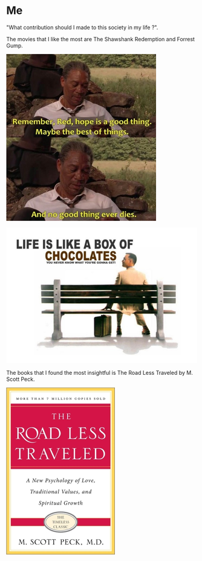 # Me 

"What contribution should I made to this society in my life ?". 

The movies that I like the most are The Shawshank Redemption and Forrest Gump.

![](images/hope-is-good-thing.jpg)

![](images/life-is-like-a-box-of-chocolates.jpg)

The books that I found the most insightful is The Road Less Traveled by M. Scott Peck. 

![](images/the-road-less-traveled.jpg)
